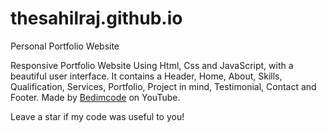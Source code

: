 # thesahilraj.github.io
Personal Portfolio Website

Responsive Portfolio Website Using Html, Css and JavaScript, with a beautiful user interface. It contains a Header, Home, About, Skills, Qualification, Services, Portfolio, Project in mind, Testimonial, Contact and Footer.
Made by <a href="https://youtu.be/27JtRAI3QO8" target="_blank">Bedimcode</a> on YouTube.

Leave a star if my code was useful to you!

